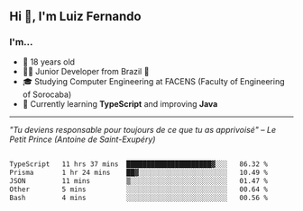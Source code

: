 <h2>Hi 👋, I'm Luiz Fernando</h2>

### I'm...
* 🤟 18 years old
* 👨‍💻 Junior Developer from Brazil 💚
* 🎓 Studying Computer Engineering at FACENS (Faculty of Engineering of Sorocaba)
* 🔭 Currently learning **TypeScript** and improving **Java**

---

_"Tu deviens responsable pour toujours de ce que tu as apprivoisé" – Le Petit Prince (Antoine de Saint-Exupéry)_

##

<!--START_SECTION:waka-->

```txt
TypeScript   11 hrs 37 mins  █████████████████████▓░░░   86.32 %
Prisma       1 hr 24 mins    ██▓░░░░░░░░░░░░░░░░░░░░░░   10.49 %
JSON         11 mins         ▒░░░░░░░░░░░░░░░░░░░░░░░░   01.47 %
Other        5 mins          ░░░░░░░░░░░░░░░░░░░░░░░░░   00.64 %
Bash         4 mins          ░░░░░░░░░░░░░░░░░░░░░░░░░   00.56 %
```

<!--END_SECTION:waka-->

